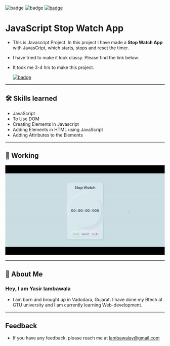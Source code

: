 ![badge](https://img.shields.io/badge/MADE%20WITH-HTML,%20CSS%20&%20JS-blue)
![badge](https://img.shields.io/badge/TIME%20TAKEN-3%20to%204%20hrs-red)
[![badge](https://img.shields.io/badge/SEE%20DEMO%20-VISIT-green)](https://javascript-stopwatch-project2.netlify.app/)

# JavaScript Stop Watch App

- This is Javascript Project. In this project I have made a **Stop Watch App** with JavasCript, which starts, stops and reset the timer.

- I have tried to make it look classy. Please find the link below.

- It took me 3-4 hrs to make this project.

  [![badge](https://img.shields.io/badge/LINK%20OF-PROJECT-white)](https://javascript-stopwatch-project2.netlify.app/)

---

## 🛠 Skills learned

- JavaScript
- To Use DOM
- Creating Elements in Javascript
- Adding Elements in HTML using JavaScript
- Adding Attributes to the Elements

---

## 🎥 Working

![Gif](javascript_stop_watch.gif)

---

## 🚀 About Me

### Hey, I am Yasir lambawala

- I am born and brought up in Vadodara, Gujarat. I have done my Btech at GTU university and I am currently learning Web-development.

---

## Feedback

- If you have any feedback, please reach me at lambawalay@gmail.com
